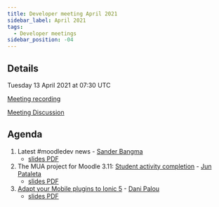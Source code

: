 ```yaml
---
title: Developer meeting April 2021
sidebar_label: April 2021
tags:
  - Developer meetings
sidebar_position: -04
---
```


## Details

Tuesday 13 April 2021 at 07:30 UTC

[Meeting recording](https://moodle.org/mod/bigbluebuttonbn/view.php?id=8596)

[Meeting Discussion](https://moodle.org/mod/forum/discuss.php?d=419987)

## Agenda

1. Latest #moodledev news - [Sander Bangma](https://moodle.org/user/view.php?id=2356736&course=5)
    - [slides PDF](https://docs.moodle.org/File/Community_Dev_Meeting_-_LMS_Update_-_April_2021.pdf)
1. The MUA project for Moodle 3.11: [Student activity completion](https://docs.moodle.org/dev/Student_activity_completion) - [Jun Pataleta](https://moodle.org/user/view.php?id=1967136&course=5)
    - [slides PDF](https://docs.moodle.org/File/Community_Dev_Meeting_-_April_2021-MUA.pdf)
1. [Adapt your Mobile plugins to Ionic 5](https://docs.moodle.org/dev/Adapt_your_Mobile_plugins_to_Ionic_5) - [Dani Palou](https://moodle.org/user/view.php?id=1889394&course=5)
    - [slides PDF](https://docs.moodle.org/File/Community_Dev_Meeting_-_April_2021-ionic5.pdf)
